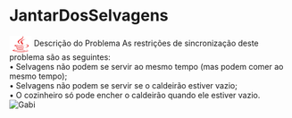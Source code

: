 # JantarDosSelvagens

<img align="center" alt="Gabi" height="30" width="40" src="https://raw.githubusercontent.com/devicons/devicon/master/icons/java/java-plain.svg">
 Descrição do Problema
As restrições de sincronização deste problema são as seguintes:
<br>
• Selvagens não podem se servir ao mesmo tempo (mas podem comer ao mesmo
tempo);
<br>
• Selvagens não podem se servir se o caldeirão estiver vazio;
<br>
• O cozinheiro só pode encher o caldeirão quando ele estiver vazio.
<br>
<img align=rigth" alt="Gabi" height="200" width="200" src="https://thumbs.dreamstime.com/b/caldeir%C3%A3o-com-p%C3%A9-humano-49526595.jpg">


